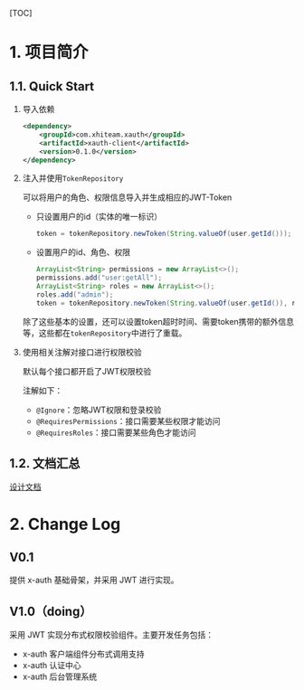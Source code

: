 [TOC]

# 1. 项目简介

## 1.1. Quick Start

1. 导入依赖

   ```xml
   <dependency>
       <groupId>com.xhiteam.xauth</groupId>
       <artifactId>xauth-client</artifactId>
       <version>0.1.0</version>
   </dependency>
   ```
   
2. 注入并使用`TokenRepository`

   可以将用户的角色、权限信息导入并生成相应的JWT-Token

   - 只设置用户的id（实体的唯一标识）
   
     ```java
     token = tokenRepository.newToken(String.valueOf(user.getId()));
     ```
   
   - 设置用户的id、角色、权限
   
     ```java
     ArrayList<String> permissions = new ArrayList<>();
     permissions.add("user:getAll");
     ArrayList<String> roles = new ArrayList<>();
     roles.add("admin");
     token = tokenRepository.newToken(String.valueOf(user.getId()), roles, permissions, null);
     ```
   
   除了这些基本的设置，还可以设置token超时时间、需要token携带的额外信息等，这些都在`tokenRepository`中进行了重载。
   
3. 使用相关注解对接口进行权限校验

   默认每个接口都开启了JWT权限校验

   注解如下：

   - `@Ignore`：忽略JWT权限和登录校验
   - `@RequiresPermissions`：接口需要某些权限才能访问
   - `@RequiresRoles`：接口需要某些角色才能访问

## 1.2. 文档汇总

[设计文档](./doc/design-document.md)

# 2. Change Log

## V0.1

提供 x-auth 基础骨架，并采用 JWT 进行实现。

## V1.0（doing）

采用 JWT 实现分布式权限校验组件。主要开发任务包括：

- x-auth 客户端组件分布式调用支持
- x-auth 认证中心
- x-auth 后台管理系统